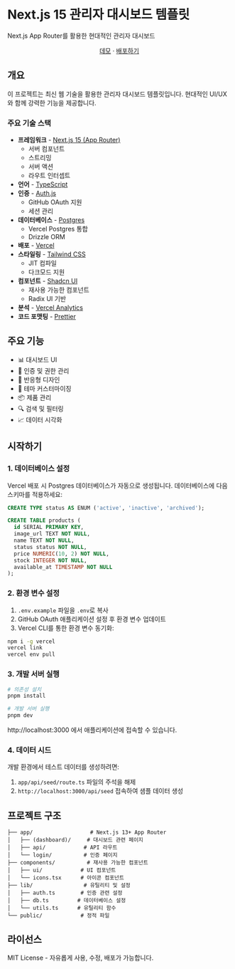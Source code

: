 # Next.js 15 관리자 대시보드 템플릿

Next.js App Router를 활용한 현대적인 관리자 대시보드

<div align="center">
<a href="https://next-admin-dash.vercel.app/">데모</a>
<span> · </span>
<a href="https://vercel.com/templates/next.js/admin-dashboard-tailwind-postgres-react-nextjs">배포하기</a>
</div>

## 개요

이 프로젝트는 최신 웹 기술을 활용한 관리자 대시보드 템플릿입니다. 현대적인 UI/UX와 함께 강력한 기능을 제공합니다.

### 주요 기술 스택

- **프레임워크** - [Next.js 15 (App Router)](https://nextjs.org)
  - 서버 컴포넌트
  - 스트리밍
  - 서버 액션
  - 라우트 인터셉트
- **언어** - [TypeScript](https://www.typescriptlang.org)
- **인증** - [Auth.js](https://authjs.dev)
  - GitHub OAuth 지원
  - 세션 관리
- **데이터베이스** - [Postgres](https://vercel.com/postgres)
  - Vercel Postgres 통합
  - Drizzle ORM
- **배포** - [Vercel](https://vercel.com/docs/concepts/next.js/overview)
- **스타일링** - [Tailwind CSS](https://tailwindcss.com)
  - JIT 컴파일
  - 다크모드 지원
- **컴포넌트** - [Shadcn UI](https://ui.shadcn.com/)
  - 재사용 가능한 컴포넌트
  - Radix UI 기반
- **분석** - [Vercel Analytics](https://vercel.com/analytics)
- **코드 포맷팅** - [Prettier](https://prettier.io)

## 주요 기능

- 📊 대시보드 UI
- 🔐 인증 및 권한 관리
- 📱 반응형 디자인
- 🎨 테마 커스터마이징
- 📦 제품 관리
- 🔍 검색 및 필터링
- 📈 데이터 시각화

## 시작하기

### 1. 데이터베이스 설정

Vercel 배포 시 Postgres 데이터베이스가 자동으로 생성됩니다. 데이터베이스에 다음 스키마를 적용하세요:

```sql
CREATE TYPE status AS ENUM ('active', 'inactive', 'archived');

CREATE TABLE products (
  id SERIAL PRIMARY KEY,
  image_url TEXT NOT NULL,
  name TEXT NOT NULL,
  status status NOT NULL,
  price NUMERIC(10, 2) NOT NULL,
  stock INTEGER NOT NULL,
  available_at TIMESTAMP NOT NULL
);
```

### 2. 환경 변수 설정

1. `.env.example` 파일을 `.env`로 복사
2. GitHub OAuth 애플리케이션 설정 후 환경 변수 업데이트
3. Vercel CLI를 통한 환경 변수 동기화:

```bash
npm i -g vercel
vercel link
vercel env pull
```

### 3. 개발 서버 실행

```bash
# 의존성 설치
pnpm install

# 개발 서버 실행
pnpm dev
```

http://localhost:3000 에서 애플리케이션에 접속할 수 있습니다.

### 4. 데이터 시드

개발 환경에서 테스트 데이터를 생성하려면:

1. `app/api/seed/route.ts` 파일의 주석을 해제
2. `http://localhost:3000/api/seed` 접속하여 샘플 데이터 생성

## 프로젝트 구조

```
├── app/                  # Next.js 13+ App Router
│   ├── (dashboard)/     # 대시보드 관련 페이지
│   ├── api/            # API 라우트
│   └── login/          # 인증 페이지
├── components/          # 재사용 가능한 컴포넌트
│   ├── ui/            # UI 컴포넌트
│   └── icons.tsx      # 아이콘 컴포넌트
├── lib/                # 유틸리티 및 설정
│   ├── auth.ts        # 인증 관련 설정
│   ├── db.ts         # 데이터베이스 설정
│   └── utils.ts      # 유틸리티 함수
└── public/            # 정적 파일
```

## 라이선스

MIT License - 자유롭게 사용, 수정, 배포가 가능합니다.
